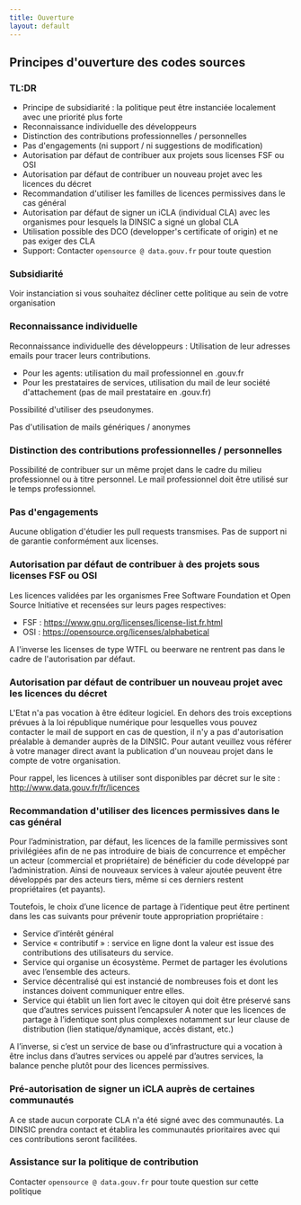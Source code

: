 ```yaml
---
title: Ouverture
layout: default
---
```


## Principes d'ouverture des codes sources

### TL:DR

 * Principe de subsidiarité : la politique peut être instanciée localement avec une priorité plus forte
 * Reconnaissance individuelle des développeurs
 * Distinction des contributions professionnelles / personnelles
 * Pas d'engagements (ni support / ni suggestions de modification)
 * Autorisation par défaut de contribuer aux projets sous licenses FSF ou OSI
 * Autorisation par défaut de contribuer un nouveau projet avec les licences du décret
 * Recommandation d'utiliser les familles de licences permissives dans le cas général
 * Autorisation par défaut de signer un iCLA (individual CLA) avec les organismes pour lesquels la DINSIC a signé un global CLA
 * Utilisation possible des DCO (developper's certificate of origin) et ne pas exiger des CLA
 * Support: Contacter `opensource @ data.gouv.fr` pour toute question

### Subsidiarité

Voir instanciation si vous souhaitez décliner cette politique au sein de votre organisation

### Reconnaissance individuelle

Reconnaissance individuelle des développeurs :  Utilisation de leur adresses emails pour tracer leurs contributions.
 * Pour les agents: utilisation du mail professionnel en .gouv.fr
 * Pour les prestataires de services, utilisation du mail de leur société d'attachement (pas de mail prestataire en .gouv.fr)

Possibilité d'utiliser des pseudonymes.

Pas d'utilisation de mails génériques / anonymes
 
### Distinction des contributions professionnelles / personnelles

Possibilité de contribuer sur un même projet dans le cadre du milieu professionnel ou à titre personnel. Le mail professionnel doit être utilisé sur le temps professionnel.

### Pas d'engagements

Aucune obligation d'étudier les pull requests transmises. Pas de support ni de garantie conformément aux licenses.

### Autorisation par défaut de contribuer à des projets sous licenses FSF ou OSI

Les licences validées par les organismes Free Software Foundation et Open Source Initiative et recensées sur leurs pages respectives:
 * FSF : https://www.gnu.org/licenses/license-list.fr.html 
 * OSI : https://opensource.org/licenses/alphabetical

A l'inverse les licenses de type WTFL ou beerware ne rentrent pas dans le cadre de l'autorisation par défaut.

### Autorisation par défaut de contribuer un nouveau projet avec les licences du décret

L'Etat n'a pas vocation à être éditeur logiciel. En dehors des trois exceptions prévues à la loi république numérique pour lesquelles vous pouvez contacter le mail de support en cas de question, il n'y a pas d'autorisation préalable à demander auprès de la DINSIC. Pour autant veuillez vous référer à votre manager direct avant la publication d'un nouveau projet dans le compte de votre organisation.

Pour rappel, les licences à utiliser sont disponibles par décret sur le site : http://www.data.gouv.fr/fr/licences

### Recommandation d'utiliser des licences permissives dans le cas général

Pour l’administration, par défaut, les licences de la famille permissives sont privilégiées afin de ne pas introduire de biais de concurrence et empêcher un acteur (commercial et propriétaire) de bénéficier du code développé par l’administration. Ainsi de nouveaux services à valeur ajoutée peuvent être développés par des acteurs tiers, même si ces derniers restent propriétaires (et payants).

Toutefois, le choix d’une licence de partage à l’identique peut être pertinent dans les cas suivants pour prévenir toute appropriation propriétaire :
 *	Service d’intérêt général
 *	Service « contributif » : service en ligne dont la valeur est issue des contributions des utilisateurs du service. 
 *	Service qui organise un écosystème. Permet de partager les évolutions avec l’ensemble des acteurs.
 *	Service décentralisé qui est instancié de nombreuses fois et dont les instances doivent communiquer entre elles.
 *	Service qui établit un lien fort avec le citoyen qui doit être préservé sans que d’autres services puissent l’encapsuler
A noter que les licences de partage à l’identique sont plus complexes notamment sur leur clause de distribution (lien statique/dynamique, accès distant, etc.)

A l’inverse, si c’est un service de base ou d’infrastructure qui a vocation à être inclus dans d’autres services ou appelé par d’autres services, la balance penche plutôt pour des licences permissives.

### Pré-autorisation de signer un iCLA auprès de certaines communautés

A ce stade aucun corporate CLA n'a été signé avec des communautés. La DINSIC prendra contact et établira les communautés prioritaires avec qui ces contributions seront facilitées.

### Assistance sur la politique de contribution

Contacter `opensource @ data.gouv.fr` pour toute question sur cette politique
